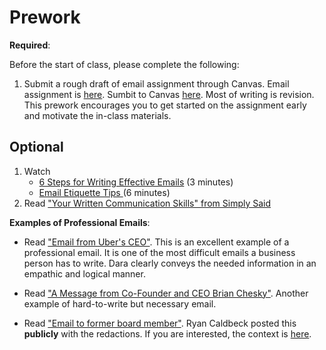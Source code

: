 Prework
======

__Required__:

Before the start of class, please complete the following:

1. Submit a rough draft of email assignment through Canvas. Email assignment is [here](https://github.com/brianspiering/communication_course/tree/master/assignments/4_email). Sumbit to Canvas [here](https://usfca.instructure.com/courses/1595047/assignments/7019359). Most of writing is revision. This prework encourages you to get started on the assignment early and motivate the in-class materials.

Optional
------

1. Watch
    - [6 Steps for Writing Effective Emails](https://www.youtube.com/watch?v=y50xhHQ8Qf0) (3 minutes)
    - [Email Etiquette Tips ](https://www.youtube.com/watch?v=oI3rVQFye9w) (6 minutes)
1. Read ["Your Written Communication Skills" from Simply Said](https://learning.oreilly.com/library/view/simply-said/9781119285281/p03.xhtml)


__Examples of Professional Emails__:

- Read ["Email from Uber's CEO"](https://www.businessinsider.com/uber-ceo-full-email-to-employees-after-layoffs-job-cuts-2020-5). This is an excellent example of a professional email. It is one of the most difficult emails a business person has to write. Dara clearly conveys the needed information in an empathic and logical manner.  

- Read ["A Message from Co-Founder and CEO Brian Chesky"](https://news.airbnb.com/a-message-from-co-founder-and-ceo-brian-chesky/). Another example of hard-to-write but necessary email. 

- Read ["Email to former board member"](https://docs.google.com/document/u/0/d/17tEc9ETL4tjfTmNbpwJJ5OSx1c4j10ZBgeYXWGzO30Y/mobilebasic#). Ryan Caldbeck posted this __publicly__ with the redactions. If you are interested, the context is [here](https://twitter.com/ryan_caldbeck/status/1316730252295454720).
